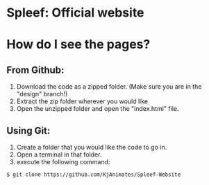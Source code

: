 # Spleef: Official website

# How do I see the pages?

## From Github:
 1. Download the code as a zipped folder.
    (Make sure you are in the "design" branch!)
 2. Extract the zip folder wherever you would like
 3. Open the unzipped folder and open the "index.html" file.

## Using Git:
 1. Create a folder that you would like the code to go in.
 2. Open a terminal in that folder.
 3. execute the following command:

```txt
$ git clone https://github.com/KjAnimates/Spleef-Website
```